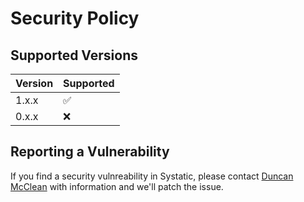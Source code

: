 # Security Policy

## Supported Versions

| Version | Supported          |
| ------- | ------------------ |
| 1.x.x   | :white_check_mark: |
| 0.x.x   | ❌                 |

## Reporting a Vulnerability

If you find a security vulnreability in Systatic, please contact [Duncan McClean](mailto:duncan@mcclean.co.uk) with information and we'll patch the issue.